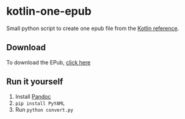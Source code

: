 # kotlin-one-epub

Small python script to create one epub file from the [Kotlin reference](http://kotlinlang.org/docs/reference/).

## Download

To download the EPub, [click here](https://github.com/phxql/kotlin-one-epub/raw/master/kotlin.epub?raw=true)

## Run it yourself

1. Install [Pandoc](http://pandoc.org/installing.html)
1. `pip install PyYAML`
1. Run `python convert.py`
